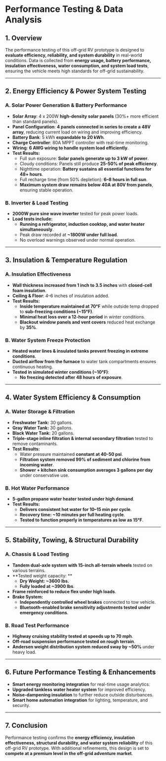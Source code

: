 # **Performance Testing & Data Analysis**

## **1. Overview**

The performance testing of this off-grid RV prototype is designed to **evaluate efficiency, reliability, and system durability** in real-world conditions. Data is collected from **energy usage, battery performance, insulation effectiveness, water consumption, and system load tests**, ensuring the vehicle meets high standards for off-grid sustainability.

---

## **2. Energy Efficiency & Power System Testing**

### **A. Solar Power Generation & Battery Performance**

- **Solar Array**: 4 x 200W **high-density solar panels** (30%+ more efficient than standard panels).
- **Panel Configuration**: **4 panels connected in series to create a 48V array**, reducing current load on wiring and improving efficiency.
- **Battery Bank**: 5 kWh **expandable to 20 kWh**.
- **Charge Controller**: 80A MPPT controller with real-time monitoring.
- **Wiring**: **6 AWG wiring to handle system load efficiently**.
- **Test Results:**
  - Full sun exposure: **Solar panels generate up to 3 kW of power**.
  - Cloudy conditions: Panels still produce **25-50% of peak efficiency**.
  - Nighttime operation: **Battery sustains all essential functions for 48+ hours**.
  - Full recharge time (from 50% depletion): **6–8 hours in full sun**.
  - **Maximum system draw remains below 40A at 80V from panels**, ensuring stable operation.

### **B. Inverter & Load Testing**

- **2000W pure sine wave inverter** tested for peak power loads.
- **Load tests include:**
  - **Running a refrigerator, induction cooktop, and water heater simultaneously**.
  - Peak draw recorded at **\~1800W under full load**.
  - No overload warnings observed under normal operation.

---

## **3. Insulation & Temperature Regulation**

### **A. Insulation Effectiveness**

- **Wall thickness increased from 1 inch to 3.5 inches** with **closed-cell foam insulation**.
- **Ceiling & Floor**: 4–6 inches of insulation added.
- **Test Results:**
  - **Inside temperature maintained at 70°F** while outside temp dropped to **sub-freezing conditions (\~15°F)**.
  - **Minimal heat loss over a 12-hour period** in winter conditions.
  - **Blackout window panels and vent covers** reduced heat exchange by **35%**.

### **B. Water System Freeze Protection**

- **Heated water lines & insulated tanks prevent freezing in extreme conditions**.
- **Ducted airflow from the furnace** to water tank compartments ensures continuous heating.
- **Tested in simulated winter conditions (\~10°F)**:
  - **No freezing detected after 48 hours of exposure**.

---

## **4. Water System Efficiency & Consumption**

### **A. Water Storage & Filtration**

- **Freshwater Tank:** 30 gallons.
- **Gray Water Tank:** 30 gallons.
- **Black Water Tank:** 20 gallons.
- **Triple-stage inline filtration & internal secondary filtration** tested to remove contaminants.
- **Test Results:**
  - Water pressure maintained **constant at 40-50 psi**.
  - **Filtration system removed 99% of sediment and chlorine from incoming water**.
  - **Shower + kitchen sink consumption averages 3 gallons per day** under conservative use.

### **B. Hot Water Performance**

- **5-gallon propane water heater tested under high demand**.
- **Test Results:**
  - **Delivers consistent hot water for 10–15 min per cycle**.
  - **Recovery time: \~10 minutes per full heating cycle**.
  - **Tested to function properly in temperatures as low as 15°F**.

---

## **5. Stability, Towing, & Structural Durability**

### **A. Chassis & Load Testing**

- **Tandem dual-axle system with 15-inch all-terrain wheels** tested on various terrains.
- \*\*Tested weight capacity: \*\*
  - **Dry Weight: \~3600 lbs.**
  - **Fully loaded at \~3900 lbs**.
- **Frame reinforced to reduce flex under high loads**.
- **Brake System:**
  - **Independently controlled wheel brakes** connected to tow vehicle.
  - **Bluetooth-enabled brake sensitivity adjustments tested under emergency conditions**.

### **B. Road Test Performance**

- **Highway cruising stability tested at speeds up to 70 mph**.
- **Off-road suspension performance tested on rough terrain**.
- **Andersen weight distribution system reduced sway by \~50%** under heavy load.

---

## **6. Future Performance Testing & Enhancements**

- **Smart energy monitoring integration** for real-time usage analytics.
- **Upgraded tankless water heater system** for improved efficiency.
- **Noise-dampening insulation** to further reduce outside disturbances.
- **Smart home automation integration** for lighting, temperature, and security.

---

## **7. Conclusion**

Performance testing confirms the **energy efficiency, insulation effectiveness, structural durability, and water system reliability** of this off-grid RV prototype. With additional refinements, this design is set to **compete at a premium level in the off-grid adventure market**.

